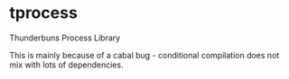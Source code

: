# tprocess

Thunderbuns Process Library


This is mainly because of a cabal bug - conditional compilation does not mix
with lots of dependencies.
